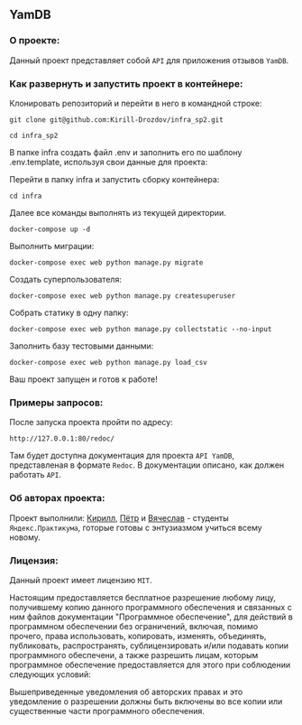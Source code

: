 ## YamDB

### О проекте:

Данный проект представляет собой `API` для приложения отзывов `YamDB`.

### Как развернуть и запустить проект в контейнере:

Клонировать репозиторий и перейти в него в командной строке:

```
git clone git@github.com:Kirill-Drozdov/infra_sp2.git
```

```
cd infra_sp2
```

В папке infra создать файл .env и заполнить его по шаблону .env.template,
используя свои данные для проекта:


Перейти в папку infra и запустить сборку контейнера:

```
cd infra
```

Далее все команды выполнять из текущей директории.

```
docker-compose up -d
```

Выполнить миграции:

```
docker-compose exec web python manage.py migrate
```

Создать суперпользователя:

```
docker-compose exec web python manage.py createsuperuser
```

Собрать статику в одну папку:

```
docker-compose exec web python manage.py collectstatic --no-input
```

Заполнить базу тестовыми данными:

```
docker-compose exec web python manage.py load_csv
```

Ваш проект запущен и готов к работе!


### Примеры запросов:

После запуска проекта пройти по адресу:

```
http://127.0.0.1:80/redoc/

```
Там будет доступна документация для проекта `API YamDB`,
представленая в формате `Redoc`.
В документации описано, как должен работать `API`.


### Об авторах проекта:
Проект выполнили: [Кирилл](https://github.com/Kirill-Drozdov), [Пётр](https://github.com/Kroks4502) 
и [Вячеслав](https://github.com/TikhomiroVyacheslav) -
студенты `Яндекс.Практикума`, готорые готовы с энтузиазмом учиться всему новому.


### Лицензия:

Данный проект имеет лицензию `MIT`.

Настоящим предоставляется бесплатное разрешение любому лицу, получившему
копию данного программного обеспечения и связанных с ним файлов документации
"Программное обеспечение", для действий в программном обеспечении без ограничений, включая,
помимо прочего, права использовать, копировать, изменять, объединять, публиковать,
распространять, сублицензировать и/или подавать копии программного обеспечени, а
также разрешить лицам, которым программное обеспечение предоставляется для этого при 
соблюдении следующих условий:

Вышеприведенные уведомления об авторских правах и это уведомление о разрешении должны быть включены во все
копии или существенные части программного обеспечения.
